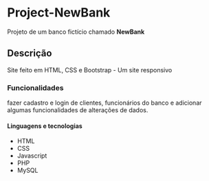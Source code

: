 # Project-NewBank
 Projeto de um banco fictício chamado **NewBank**

 ## Descrição
 Site feito em HTML, CSS e Bootstrap - Um site responsivo
 
 ### Funcionalidades 
 fazer cadastro e login  de clientes, funcionários do banco
 e adicionar algumas funcionalidades de alterações de dados.

 #### Linguagens e tecnologias 
 * HTML
 * CSS
 * Javascript
 * PHP
 * MySQL
